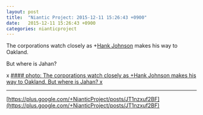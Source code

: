 ```yaml
---
layout: post
title:  "Niantic Project: 2015-12-11 15:26:43 +0900"
date:   2015-12-11 15:26:43 +0900
categories: nianticproject
---
```

The corporations watch closely as +[Hank Johnson](https://plus.google.com/117792105926525258257 "") makes his way to Oakland.

But where is Jahan?

x
[#### photo: The corporations watch closely as +Hank Johnson makes his way to Oakland.
But where is Jahan?
x](https://lh3.googleusercontent.com/-_ATiqVI9sL4/VmpsnsqS5OI/AAAAAAAAh2c/INpM8se7Flc/w1700-h1274/Enroute.png "")
- - -
[https://plus.google.com/+NianticProject/posts/JT1nzxuf2BF](https://plus.google.com/+NianticProject/posts/JT1nzxuf2BF)
